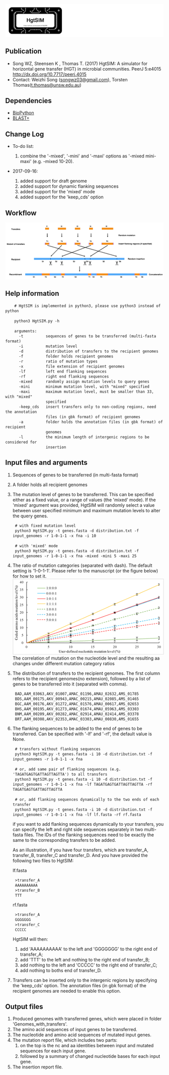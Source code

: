 
![logo](images/HgtSIM_logo.jpg)


Publication
---
+ Song WZ, Steensen K , Thomas T. (2017) HgtSIM: A simulator for horizontal gene transfer (HGT) in microbial communities. PeerJ 5:e4015 http://dx.doi.org/10.7717/peerj.4015
+ Contact: Weizhi Song (songwz03@gmail.com), Torsten Thomas(t.thomas@unsw.edu.au)

Dependencies
---

+ [BioPython](https://github.com/biopython/biopython.github.io/)
+ [BLAST+](https://blast.ncbi.nlm.nih.gov/Blast.cgi?PAGE_TYPE=BlastDocs&DOC_TYPE=Download)

Change Log
---
+ To-do list:
    1. combine the '-mixed', '-mini' and '-maxi' options as '-mixed mini-maxi' (e.g. -mixed 10-20).

+ 2017-09-16:
    1. added support for draft genome
    1. added support for dynamic flanking sequences
    1. added support for the 'mixed' mode
    1. added support for the 'keep_cds' option

Workflow
---
![workflow](images/HgtSIM_workflow.jpg)

Help information
---

        # HgtSIM is implemented in python3, please use python3 instead of python

        python3 HgtSIM.py -h

        arguments:
          -t          sequences of genes to be transferred (multi-fasta format)
          -i          mutation level
          -d          distribution of transfers to the recipient genomes
          -f          folder holds recipient genomes
          -r          ratio of mutation types
          -x          file extension of recipient genomes
          -lf         left end flanking sequences
          -rf         right end flanking sequences
          -mixed      randomly assign mutation levels to query genes
          -mini       minimum mutation level, with "mixed" specified
          -maxi       maximum mutation level, must be smaller than 33, with "mixed"
                      specified
          -keep_cds   insert transfers only to non-coding regions, need the annotation
                      files (in gbk format) of recipient genomes
          -a          folder holds the annotation files (in gbk format) of recipient
                      genomes
          -l          the minimum length of intergenic regions to be considered for
                      insertion


Input files and arguments
---

1. Sequences of genes to be transferred (in multi-fasta format)
1. A folder holds all recipient genomes
1. The mutation level of genes to be transferred. This can be specified either as a fixed value, or a range of values (the 'mixed' mode). If the 'mixed' argument was provided,
HgtSIM will randomly select a value between user specified minimum and maximum mutation levels to alter the query genes.

        # with fixed mutation level
        python3 HgtSIM.py -t genes.fasta -d distribution.txt -f input_genomes -r 1-0-1-1 -x fna -i 10

        # with 'mixed' mode
        python3 HgtSIM.py -t genes.fasta -d distribution.txt -f input_genomes -r 1-0-1-1 -x fna -mixed -mini 5 -maxi 25


1. The ratio of mutation categories (separated with dash). The default setting is '1-0-1-1'. Please refer to the manuscript (or the figure below) for how to set it.
![ratio_selection](images/ratio_selection.jpg)
        The correlation of mutation on the nucleotide level and the resulting aa changes under different mutation category ratios
1. The distribution of transfers to the recipient genomes. The first column refers to the recipient genomes(no extension), followed by a list of genes to be transferred into it (separated with comma).

        BAD,AAM_03063,AKV_01007,AMAC_01196,AMAU_02632,AMS_01785
        BDS,AAM_00175,AKV_00943,AMAC_00215,AMAU_02085,AMS_01465
        BGC,AAM_00176,AKV_01272,AMAC_01576,AMAU_00617,AMS_02653
        BHS,AAM_00195,AKV_01273,AMAC_01674,AMAU_05963,AMS_03303
        BNM,AAM_00209,AKV_00282,AMAC_02914,AMAU_02414,AMS_03378
        BRT,AAM_00308,AKV_02353,AMAC_03303,AMAU_00830,AMS_01655

1. The flanking sequences to be added to the end of genes to be transferred. Can be specified with '-lf' and '-rf', the default value is None.

        # transfers without flanking sequences
        python3 HgtSIM.py -t genes.fasta -i 10 -d distribution.txt -f input_genomes -r 1-0-1-1 -x fna

        # or, add same pair of flanking sequences (e.g. 'TAGATGAGTGATTAGTTAGTTA') to all transfers
        python3 HgtSIM.py -t genes.fasta -i 10 -d distribution.txt -f input_genomes -r 1-0-1-1 -x fna -lf TAGATGAGTGATTAGTTAGTTA -rf TAGATGAGTGATTAGTTAGTTA

        # or, add flanking sequences dynamically to the two ends of each transfer
        python3 HgtSIM.py -t genes.fasta -i 10 -d distribution.txt -f input_genomes -r 1-0-1-1 -x fna -lf lf.fasta -rf rf.fasta

    if you want to add flanking sequences dynamically to your transfers, you can specify the left and right side sequences separately in two multi-fasta files.
    The IDs of the flanking sequences need to be exactly the same to the corresponding transfers to be added.

    As an illustration, if you have four transfers, which are transfer_A, transfer_B, transfer_C and transfer_D. And you have provided the following two files to HgtSIM:

    lf.fasta

        >transfer_A
        AAAAAAAAAA
        >transfer_B
        TTT

    rf.fasta

        >transfer_A
        GGGGGGG
        >transfer_C
        CCCCC

    HgtSIM will then:
    1. add 'AAAAAAAAAA' to the left and 'GGGGGGG' to the right end of transfer_A;
    2. add 'TTT' to the left and nothing to the right end of transfer_B;
    3. add nothing to the left and 'CCCCC' to the right end of transfer_C;
    4. add nothing to boths end of transfer_D.

1. Transfers can be inserted only to the intergenic regions by specifying the 'keep_cds' option. The annotation files (in
gbk format) of the recipient genomes are needed to enable this option.

Output files
---

1. Produced genomes with transferred genes, which were placed in folder 'Genomes_with_transfers'.
1. The amino acid sequences of input genes to be transferred.
1. The nucleotide and amino acid sequences of mutated input genes.
1. The mutation report file, which includes two parts:
    1. on the top is the nc and aa identities between input and mutated sequences for each input gene.
    1. followed by a summary of changed nucleotide bases for each input gene.
1. The insertion report file.

